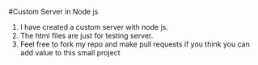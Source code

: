 #Custom Server in Node js

1. I have created a custom server with node js.
2. The html files are just for testing server.
3. Feel free to fork my repo and make pull requests if you think you can add value to this small project
